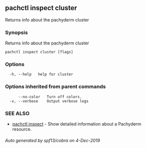 ## pachctl inspect cluster

Returns info about the pachyderm cluster

### Synopsis

Returns info about the pachyderm cluster

```
pachctl inspect cluster [flags]
```

### Options

```
  -h, --help   help for cluster
```

### Options inherited from parent commands

```
      --no-color   Turn off colors.
  -v, --verbose    Output verbose logs
```

### SEE ALSO

* [pachctl inspect](pachctl_inspect.md)	 - Show detailed information about a Pachyderm resource.

###### Auto generated by spf13/cobra on 4-Dec-2019

